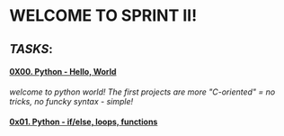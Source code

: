 # WELCOME TO SPRINT II!
## *TASKS*:

#### [0X00. Python - Hello, World](https://intranet.alxswe.com/projects/231)
*welcome to python world!
The first projects are more "C-oriented" = no tricks, no funcky syntax - simple!*

#### [0x01. Python - if/else, loops, functions](https://intranet.alxswe.com/projects/233)

